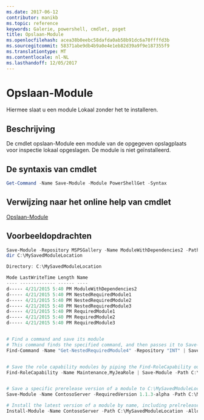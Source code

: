 ```yaml
---
ms.date: 2017-06-12
contributor: manikb
ms.topic: reference
keywords: Galerie, powershell, cmdlet, psget
title: Opslaan-Module
ms.openlocfilehash: acea38b0eebc58dafda0ab58b91dc6a70ffffd3b
ms.sourcegitcommit: 58371abe9db4b9a0e4e1eb82d39a9f9e187355f9
ms.translationtype: MT
ms.contentlocale: nl-NL
ms.lasthandoff: 12/05/2017
---
```

# <a name="save-module"></a>Opslaan-Module

Hiermee slaat u een module Lokaal zonder het te installeren.

## <a name="description"></a>Beschrijving

De cmdlet opslaan-Module een module van de opgegeven opslagplaats voor inspectie lokaal opgeslagen. De module is niet geïnstalleerd.

## <a name="cmdlet-syntax"></a>De syntaxis van cmdlet
```powershell
Get-Command -Name Save-Module -Module PowerShellGet -Syntax
```

## <a name="cmdlet-online-help-reference"></a>Verwijzing naar het online help van cmdlet

[Opslaan-Module](http://go.microsoft.com/fwlink/?LinkId=531351)

## <a name="example-commands"></a>Voorbeeldopdrachten

```powershell
Save-Module -Repository MSPSGallery -Name ModuleWithDependencies2 -Path C:\MySavedModuleLocation
dir C:\MySavedModuleLocation

Directory: C:\MySavedModuleLocation

Mode LastWriteTime Length Name
---- ------------- ------ ----
d----- 4/21/2015 5:40 PM ModuleWithDependencies2
d----- 4/21/2015 5:40 PM NestedRequiredModule1
d----- 4/21/2015 5:40 PM NestedRequiredModule2
d----- 4/21/2015 5:40 PM NestedRequiredModule3
d----- 4/21/2015 5:40 PM RequiredModule1
d----- 4/21/2015 5:40 PM RequiredModule2
d----- 4/21/2015 5:40 PM RequiredModule3


# Find a command and save its module
# This command finds the specified command, and then passes it to Save-Module to save it to the C:\temp folder.
Find-Command -Name "Get-NestedRequiredModule4" -Repository "INT" | Save-Module -Path "C:\temp\" -Verbose


# Save the role capability modules by piping the Find-RoleCapability output to Save-Module cmdlet.
Find-RoleCapability -Name Maintenance,MyJeaRole | Save-Module -Path C:\MyModulesPath


# Save a specific prerelease version of a module to C:\MySavedModuleLocation
Save-Module -Name ContosoServer -RequiredVersion 1.1.3-alpha -Path C:\MySavedModuleLocation -AllowPrerelease

# Install the latest version of a module by name, including prelrelease versions if one exists
Install-Module -Name ContosoServer -Path C:\MySavedModuleLocation -AllowPrerelease



```

